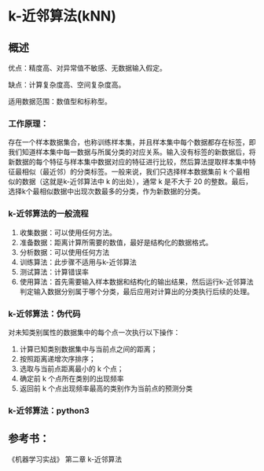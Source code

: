 # k-近邻算法(kNN)

## 概述

优点：精度高、对异常值不敏感、无数据输入假定。

缺点：计算复杂度高、空间复杂度高。

适用数据范围：数值型和标称型。

### 工作原理：

存在一个样本数据集合，也称训练样本集，并且样本集中每个数据都存在标签，即我们知道样本集中每一数据与所属分类的对应关系。输入没有标签的新数据后，将新数据的每个特征与样本集中数据对应的特征进行比较，然后算法提取样本集中特征最相似（最近邻）的分类标签。一般来说，我们只选择样本数据集前 k 个最相似的数据（这就是k-近邻算法中 k 的出处），通常 k 是不大于 20 的整数。最后，选择k个最相似数据中出现次数最多的分类，作为新数据的分类。

### k-近邻算法的一般流程

1. 收集数据：可以使用任何方法。
2. 准备数据：距离计算所需要的数值，最好是结构化的数据格式。
3. 分析数据：可以使用任何方法
4. 训练算法：此步骤不适用与k-近邻算法
5. 测试算法：计算错误率
6. 使用算法：首先需要输入样本数据和结构化的输出结果，然后运行k-近邻算法判定输入数据分别属于哪个分类，最后应用对计算出的分类执行后续的处理。

### k-近邻算法：伪代码

对未知类别属性的数据集中的每个点一次执行以下操作：

1. 计算已知类别数据集中与当前点之间的距离；
2. 按照距离递增次序排序；
3. 选取与当前点距离最小的 k 个点；
4. 确定前 k 个点所在类别的出现频率
5. 返回前 k 个点出现频率最高的类别作为当前点的预测分类

### k-近邻算法：python3



## 参考书：

《机器学习实战》 第二章 k-近邻算法


